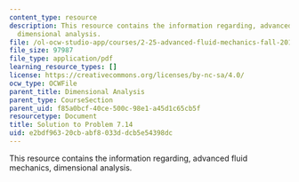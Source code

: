 ```yaml
---
content_type: resource
description: This resource contains the information regarding, advanced fluid mechanics,
  dimensional analysis.
file: /ol-ocw-studio-app/courses/2-25-advanced-fluid-mechanics-fall-2013/e2bdf96320cbabf8033ddcb5e54398dc_MIT2_25F13_Shapi7.14_Solut.pdf
file_size: 97987
file_type: application/pdf
learning_resource_types: []
license: https://creativecommons.org/licenses/by-nc-sa/4.0/
ocw_type: OCWFile
parent_title: Dimensional Analysis
parent_type: CourseSection
parent_uid: f85a0bcf-40ce-500c-98e1-a45d1c65cb5f
resourcetype: Document
title: Solution to Problem 7.14
uid: e2bdf963-20cb-abf8-033d-dcb5e54398dc
---
```

This resource contains the information regarding, advanced fluid mechanics, dimensional analysis.